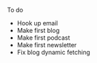 To do

- Hook up email
- Make first blog
- Make first podcast
- Make first newsletter
- Fix blog dynamic fetching
